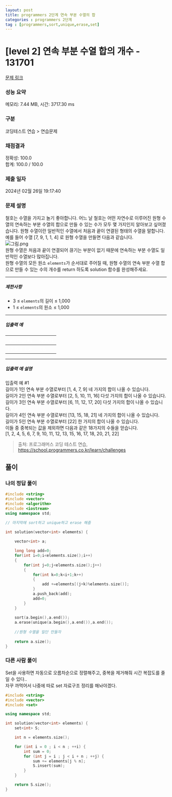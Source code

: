 ```yaml
---
layout: post
title: programmers 2단계 연속 부분 수열의 합
categories : programmers 2단계
tag : [programmers,sort,unique,erase,set]
---
```


<style>
    table, th, td {
        color: white;
    }
</style>

# [level 2] 연속 부분 수열 합의 개수 - 131701 

[문제 링크](https://school.programmers.co.kr/learn/courses/30/lessons/131701) 

### 성능 요약

메모리: 7.44 MB, 시간: 3717.30 ms

### 구분

코딩테스트 연습 > 연습문제

### 채점결과

정확성: 100.0<br/>합계: 100.0 / 100.0

### 제출 일자

2024년 02월 26일 19:17:40

### 문제 설명

<p>철호는 수열을 가지고 놀기 좋아합니다. 어느 날 철호는 어떤 자연수로 이루어진 원형 수열의 연속하는 부분 수열의 합으로 만들 수 있는 수가 모두 몇 가지인지 알아보고 싶어졌습니다. 원형 수열이란 일반적인 수열에서 처음과 끝이 연결된 형태의 수열을 말합니다. 예를 들어 수열 [7, 9, 1, 1, 4] 로 원형 수열을 만들면 다음과 같습니다.<br>
<img src="https://grepp-programmers.s3.ap-northeast-2.amazonaws.com/files/production/f207cd37-34dc-4cbd-96bb-83435bd6efd4/%EA%B7%B8%EB%A6%BC.png" title="" alt="그림.png"><br>
원형 수열은 처음과 끝이 연결되어 끊기는 부분이 없기 때문에 연속하는 부분 수열도 일반적인 수열보다 많아집니다.<br>
원형 수열의 모든 원소 <code>elements</code>가 순서대로 주어질 때, 원형 수열의 연속 부분 수열 합으로 만들 수 있는 수의 개수를 return 하도록 solution 함수를 완성해주세요.</p>

<hr>

<h5>제한사항</h5>

<ul>
<li>3 ≤ <code>elements</code>의 길이 ≤ 1,000</li>
<li>1 ≤ <code>elements</code>의 원소 ≤ 1,000</li>
</ul>

<hr>

<h5>입출력 예</h5>
<table class="table">
        <thead><tr>
<th>elements</th>
<th>result</th>
</tr>
</thead>
        <tbody><tr>
<td>[7,9,1,1,4]</td>
<td>18</td>
</tr>
</tbody>
      </table>
<hr>

<h5>입출력 예 설명</h5>

<p>입출력 예 #1<br>
길이가 1인 연속 부분 수열로부터 [1, 4, 7, 9] 네 가지의 합이 나올 수 있습니다.<br>
길이가 2인 연속 부분 수열로부터 [2, 5, 10, 11, 16] 다섯 가지의 합이 나올 수 있습니다.<br>
길이가 3인 연속 부분 수열로부터 [6, 11, 12, 17, 20] 다섯 가지의 합이 나올 수 있습니다.<br>
길이가 4인 연속 부분 수열로부터 [13, 15, 18, 21] 네 가지의 합이 나올 수 있습니다.<br>
길이가 5인 연속 부분 수열로부터 [22] 한 가지의 합이 나올 수 있습니다.<br>
이들 중 중복되는 값을 제외하면 다음과 같은 18가지의 수들을 얻습니다.<br>
[1, 2, 4, 5, 6, 7, 9, 10, 11, 12, 13, 15, 16, 17, 18, 20, 21, 22]</p>


> 출처: 프로그래머스 코딩 테스트 연습, https://school.programmers.co.kr/learn/challenges   

## 풀이

### 나의 정답 풀이   

```c++
#include <string>
#include <vector>
#include <algorithm>
#include <iostream>
using namespace std;

// 마지막에 sort하고 unique하고 erase 해줌

int solution(vector<int> elements) {
    
    vector<int> a;

    long long add=0;
    for(int i=0;i<elements.size();i++)
    {
        for(int j=0;j<elements.size();j++)
        {
            for(int k=0;k<i+1;k++)
            {
                add +=elements[(j+k)%elements.size()];
            }
            a.push_back(add);
            add=0;
        }       
    }
    
    sort(a.begin(),a.end());
    a.erase(unique(a.begin(),a.end()),a.end());
    
    //원형 수열을 일단 만들자
     
    return a.size();
}
```   

### 다른 사람 풀이   
   
Set을 사용하면 자동으로 오름차순으로 정렬해주고, 중복을 제거해줘 시간 복잡도를 줄일 수 있다..   
자꾸 까먹어서 나중에 따로 set 자료구조 정리를 해놔야겠다.   

```c++
#include <string>
#include <vector>
#include <set>

using namespace std;

int solution(vector<int> elements) {
    set<int> S;

    int n = elements.size();

    for (int i = 0 ; i < n ; ++i) {
        int sum = 0;
        for (int j = i ; j < i + n ; ++j) {
            sum += elements[j % n];
            S.insert(sum);
        }
    }

    return S.size();
}


```